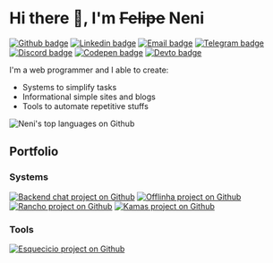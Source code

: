 # Hi there 👋, I'm ~~Felipe~~ Neni

[![Github badge](https://img.shields.io/badge/-Github-000000?style=flat-square&logo=Github&logoColor=white)](https://www.github.com/nenitf)
[![Linkedin badge](https://img.shields.io/badge/-LinkedIn-blue?style=flat-square&logo=Linkedin&logoColor=white)](https://www.linkedin.com/in/nenitf)
[![Email badge](https://img.shields.io/badge/-Email-D14836?style=flat-square&logo=Gmail&logoColor=white)](mailto:oi@neni.dev)
[![Telegram badge](https://img.shields.io/badge/-Telegram-1ca0f1?style=flat-square&logo=telegram&logoColor=white)](https://t.me/nenitf)
[![Discord badge](https://img.shields.io/badge/-Discord-7389D8?style=flat-square&logo=Discord&logoColor=white)](https://discord.com/users/298546270451269642)
[![Codepen badge](https://img.shields.io/badge/-CodePen-000000?style=flat-square&logo=Codepen&logoColor=white)](https://codepen.io/nenitf/collections/popular?grid_type=list)
[![Devto badge](https://img.shields.io/badge/-Blog-000000?style=flat-square&logo=DEV.to&logoColor=white)](https://dev.to/nenitf/)

I'm a web programmer and I able to create:

- Systems to simplify tasks
- Informational simple sites and blogs
- Tools to automate repetitive stuffs

![Neni's top languages on Github](https://github-readme-stats.vercel.app/api/top-langs/?username=nenitf&layout=compact)

## Portfolio

<!--
[![ProjectName project on Github](https://github-readme-stats.vercel.app/api/pin/?show_owner=true&username=nenitf&repo=projectname)](https://github.com/nenitf/projectname#readme)
-->

### Systems

[![Backend chat project on Github](https://github-readme-stats.vercel.app/api/pin/?show_owner=true&username=Qemuridama&repo=realtime-chat-backend)](https://github.com/Qemuridama/realtime-chat-backend#readme)
[![Offlinha project on Github](https://github-readme-stats.vercel.app/api/pin/?show_owner=true&username=nenitf&repo=offlinha)](https://github.com/nenitf/offlinha#readme)
[![Rancho project on Github](https://github-readme-stats.vercel.app/api/pin/?show_owner=true&username=nenitf&repo=rancho)](https://github.com/nenitf/rancho#readme)
[![Kamas project on Github](https://github-readme-stats.vercel.app/api/pin/?show_owner=true&username=nenitf&repo=kamas)](https://github.com/nenitf/kamas#readme)

<!--
### Sites
-->

### Tools

[![Esquecicio project on Github](https://github-readme-stats.vercel.app/api/pin/?show_owner=true&username=nenitf&repo=esquecicio)](https://github.com/nenitf/esquecicio#readme)
